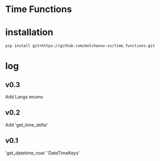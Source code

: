 # Time Functions

# installation
```bash
pip install git+https://github.com/molchanov-vs/time_functions.git
```

# log

## v0.3

Add Langs enums

## v0.2

Add 'get_time_delta'

## v0.1

'get_datetime_now'
'DateTimeKeys'